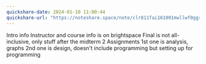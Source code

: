 ```yaml
---
quickshare-date: 2024-01-10 11:00:44
quickshare-url: "https://noteshare.space/note/clr811fai161001mwllwf0ggs#36tLX7AgduOjChFna9fEWOuMGSeUAsOqof0j8Ezc0x4"
---
```

Intro info
	Instructor and course info is on brightspace
	Final is not all-inclusive, only stuff after the midterm
	2 Assignments
		1st one is analysis, graphs
		2nd one is design, doesn't include programming but setting up for programming